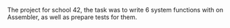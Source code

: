 The project for school 42, the task was to write 6 system functions with on Assembler, as well as prepare tests for them.
